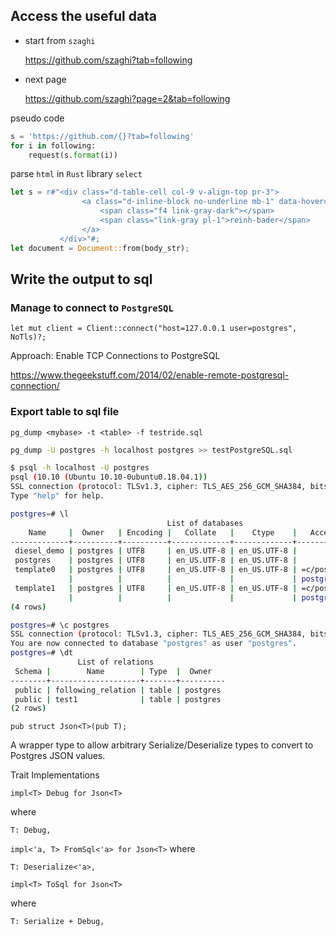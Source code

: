 ## Access the useful data
* start from `szaghi`

  https://github.com/szaghi?tab=following

* next page 

  https://github.com/szaghi?page=2&tab=following

pseudo code
```py
s = 'https://github.com/{}?tab=following'
for i in following: 
    request(s.format(i))
```

parse `html` in `Rust` library `select`
```rs
let s = r#"<div class="d-table-cell col-9 v-align-top pr-3">
                <a class="d-inline-block no-underline mb-1" data-hovercard-type="user" data-hovercard-url="/users/reinh-bader/hovercard" data-octo-click="hovercard-link-click" data-octo-dimensions="link_type:self" href="/reinh-bader">
                    <span class="f4 link-gray-dark"></span>
                    <span class="link-gray pl-1">reinh-bader</span>
                </a>
           </div>"#;
let document = Document::from(body_str);
```

## Write the output to sql

### Manage to connect to `PostgreSQL`
```
let mut client = Client::connect("host=127.0.0.1 user=postgres", NoTls)?;
```
Approach: Enable TCP Connections to PostgreSQL

https://www.thegeekstuff.com/2014/02/enable-remote-postgresql-connection/

### Export table to sql file
`pg_dump <mybase> -t <table> -f testride.sql`
```sh
pg_dump -U postgres -h localhost postgres >> testPostgreSQL.sql
```

```sh
$ psql -h localhost -U postgres
psql (10.10 (Ubuntu 10.10-0ubuntu0.18.04.1))
SSL connection (protocol: TLSv1.3, cipher: TLS_AES_256_GCM_SHA384, bits: 256, compression: off)
Type "help" for help.

postgres=# \l
                                   List of databases
    Name     |  Owner   | Encoding |   Collate   |    Ctype    |   Access privileges   
-------------+----------+----------+-------------+-------------+-----------------------
 diesel_demo | postgres | UTF8     | en_US.UTF-8 | en_US.UTF-8 | 
 postgres    | postgres | UTF8     | en_US.UTF-8 | en_US.UTF-8 | 
 template0   | postgres | UTF8     | en_US.UTF-8 | en_US.UTF-8 | =c/postgres          +
             |          |          |             |             | postgres=CTc/postgres
 template1   | postgres | UTF8     | en_US.UTF-8 | en_US.UTF-8 | =c/postgres          +
             |          |          |             |             | postgres=CTc/postgres
(4 rows)

postgres=# \c postgres 
SSL connection (protocol: TLSv1.3, cipher: TLS_AES_256_GCM_SHA384, bits: 256, compression: off)
You are now connected to database "postgres" as user "postgres".
postgres=# \dt
               List of relations
 Schema |        Name        | Type  |  Owner   
--------+--------------------+-------+----------
 public | following_relation | table | postgres
 public | test1              | table | postgres
(2 rows)
```


`pub struct Json<T>(pub T);`

A wrapper type to allow arbitrary Serialize/Deserialize types to convert to Postgres JSON values.

Trait Implementations

`impl<T> Debug for Json<T>`

where

    T: Debug, 

`impl<'a, T> FromSql<'a> for Json<T>`
where

    T: Deserialize<'a>, 

`impl<T> ToSql for Json<T>`

where

    T: Serialize + Debug, 